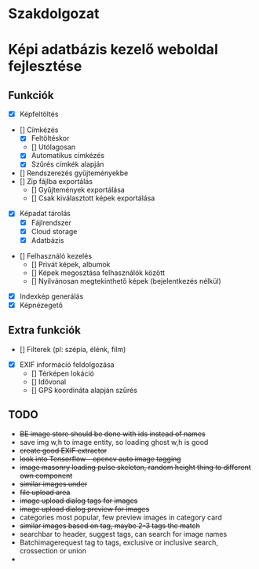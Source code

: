 # Szakdolgozat

# Képi adatbázis kezelő weboldal fejlesztése

## Funkciók

- [X] Képfeltöltés
- [] Címkézés
    - [X] Feltöltéskor
    - [] Utólagosan
    - [X] Automatikus címkézés
    - [X] Szűrés címkék alapján
- [] Rendszerezés gyűjteményekbe
- [] Zip fájlba exportálás
    - [] Gyűjtemények exportálása
    - [] Csak kiválasztott képek exportálása
- [X] Képadat tárolás
    - [X] Fájlrendszer
    - [X] Cloud storage
    - [X] Adatbázis
- [] Felhasználó kezelés
    - [] Privát képek, albumok
    - [] Képek megosztása felhasználók között
    - [] Nyilvánosan megtekinthető képek (bejelentkezés nélkül)
- [X] Indexkép generálás
- [X] Képnézegető

## Extra funkciók

- [] Filterek (pl: szépia, élénk, film)
- [X] EXIF információ feldolgozása
    - [] Térképen lokáció
    - [] Idővonal
    - [] GPS koordináta alapján szűrés

## TODO

- ~~BE image store should be done with ids instead of names~~
- save img w,h to image entity, so loading ghost w,h is good
- ~~create good EXIF extractor~~
- ~~look into Tensorflow - opencv auto image tagging~~
- ~~image masonry loading pulse skeleton, random height thing to different own component~~
- ~~similar images under~~
- ~~file upload area~~
- ~~image upload dialog tags for images~~
- ~~image upload dialog preview for images~~
- categories most popular, few preview images in category card
- ~~similar images based on tag, maybe 2-3 tags the match~~
- searchbar to header, suggest tags, can search for image names
- Batchimagerequest tag to tags, exclusive or inclusive search, crossection or union
- 
